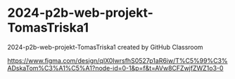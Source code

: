 # 2024-p2b-web-projekt-TomasTriska1
2024-p2b-web-projekt-TomasTriska1 created by GitHub Classroom

https://www.figma.com/design/qIX0IwrsfhS0527p1aR6iw/T%C5%99%C3%ADskaTom%C3%A1%C5%A1?node-id=0-1&p=f&t=AVw8CFZwjfZWZ1o3-0
